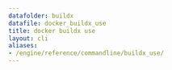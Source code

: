```yaml
---
datafolder: buildx
datafile: docker_buildx_use
title: docker buildx use
layout: cli
aliases:
- /engine/reference/commandline/buildx_use/
---
```


<!--
此页面是根据 Docker 源代码自动生成的。如果您想建议更改此处显示的文本，请在 GitHub 上的源代码仓库中打开一个工单或拉取请求：

https://github.com/docker/buildx
-->
